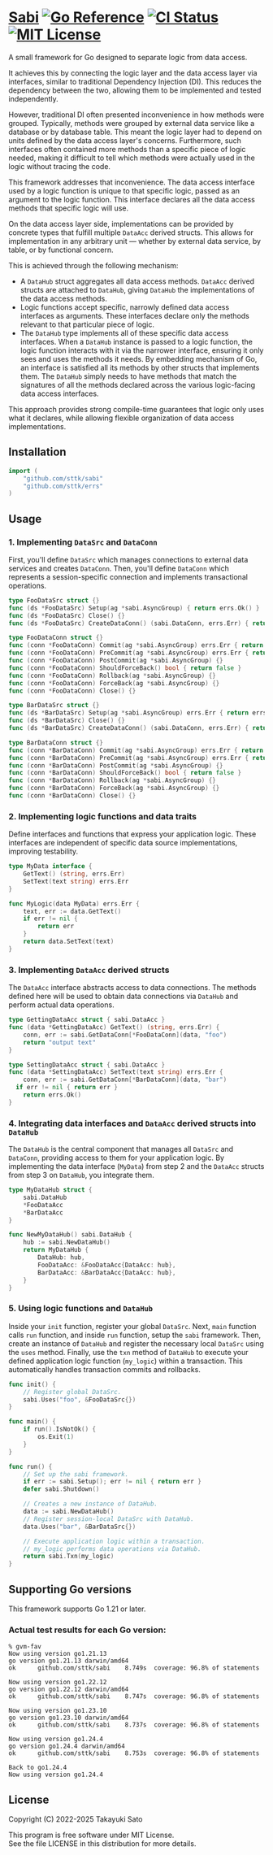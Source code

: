 # [Sabi][repo-url] [![Go Reference][pkg-dev-img]][pkg-dev-url] [![CI Status][ci-img]][ci-url] [![MIT License][mit-img]][mit-url]

A small framework for Go designed to separate logic from data access.

It achieves this by connecting the logic layer and the data access layer via interfaces, similar to traditional Dependency Injection (DI).
This reduces the dependency between the two, allowing them to be implemented and tested independently.

However, traditional DI often presented inconvenience in how methods were grouped.
Typically, methods were grouped by external data service like a database or by database table.
This meant the logic layer had to depend on units defined by the data access layer's concerns.
Furthermore, such interfaces often contained more methods than a specific piece of logic needed, making it
difficult to tell which methods were actually used in the logic without tracing the code.

This framework addresses that inconvenience.
The data access interface used by a logic function is unique to that specific logic, passed as an argument
to the logic function.
This interface declares all the data access methods that specific logic will use.

On the data access layer side, implementations can be provided by concrete types that fulfill multiple `DataAcc` derived structs.
This allows for implementation in any arbitrary unit — whether by external data service, by table,
or by functional concern.

This is achieved through the following mechanism:

* A `DataHub` struct aggregates all data access methods.
  `DataAcc` derived structs are attached to `DataHub`, giving `DataHub` the implementations of
  the data access methods.
* Logic functions accept specific, narrowly defined data access interfaces as arguments.
  These interfaces declare only the methods relevant to that particular piece of logic.
* The `DataHub` type implements all of these specific data access interfaces. When a `DataHub`
  instance is passed to a logic function, the logic function interacts with it via the narrower
  interface, ensuring it only sees and uses the methods it needs. 
  By embedding mechanism of Go, an interface is satisfied all its methods by other structs that
  implements them.
  The `DataHub` simply needs to have methods that match the signatures of all the methods declared
  across the various logic-facing data access interfaces.

This approach provides strong compile-time guarantees that logic only uses what it declares, while
allowing flexible organization of data access implementations.

## Installation

```go
import (
    "github.com/sttk/sabi"
    "github.com/sttk/errs"
)
```

## Usage

### 1. Implementing `DataSrc` and `DataConn`

First, you'll define `DataSrc` which manages connections to external data services and creates
`DataConn`.
Then, you'll define `DataConn` which represents a session-specific connection and implements
transactional operations.

```go
type FooDataSrc struct {}
func (ds *FooDataSrc) Setup(ag *sabi.AsyncGroup) { return errs.Ok() }
func (ds *FooDataSrc) Close() {}
func (ds *FooDataSrc) CreateDataConn() (sabi.DataConn, errs.Err) { return FooDataConn{}, errs.Ok() }

type FooDataConn struct {}
func (conn *FooDataConn) Commit(ag *sabi.AsyncGroup) errs.Err { return errs.Ok() }
func (conn *FooDataConn) PreCommit(ag *sabi.AsyncGroup) errs.Err { return errs.Ok() }
func (conn *FooDataConn) PostCommit(ag *sabi.AsyncGroup) {}
func (conn *FooDataConn) ShouldForceBack() bool { return false }
func (conn *FooDataConn) Rollback(ag *sabi.AsyncGroup) {}
func (conn *FooDataConn) ForceBack(ag *sabi.AsyncGroup) {}
func (conn *FooDataConn) Close() {}

type BarDataSrc struct {}
func (ds *BarDataSrc) Setup(ag *sabi.AsyncGroup) errs.Err { return errs.Ok() }
func (ds *BarDataSrc) Close() {}
func (ds *BarDataSrc) CreateDataConn() (sabi.DataConn, errs.Err) { return &BarDataConn{}, errs.Ok() }

type BarDataConn struct {}
func (conn *BarDataConn) Commit(ag *sabi.AsyncGroup) errs.Err { return errs.Ok() }
func (conn *BarDataConn) PreCommit(ag *sabi.AsyncGroup) errs.Err { return errs.Ok() }
func (conn *BarDataConn) PostCommit(ag *sabi.AsyncGroup) {}
func (conn *BarDataConn) ShouldForceBack() bool { return false }
func (conn *BarDataConn) Rollback(ag *sabi.AsyncGroup) {}
func (conn *BarDataConn) ForceBack(ag *sabi.AsyncGroup) {}
func (conn *BarDataConn) Close() {}
```

### 2. Implementing logic functions and data traits

Define interfaces and functions that express your application logic.
These interfaces are independent of specific data source implementations, improving testability.

```go
type MyData interface {
	GetText() (string, errs.Err)
	SetText(text string) errs.Err
}

func MyLogic(data MyData) errs.Err {
	text, err := data.GetText()
	if err != nil {
		return err
	}
	return data.SetText(text)
}
```

### 3. Implementing `DataAcc` derived structs

The `DataAcc` interface abstracts access to data connections.
The methods defined here will be used to obtain data connections via `DataHub` and perform
actual data operations.

```go
type GettingDataAcc struct { sabi.DataAcc }
func (data *GettingDataAcc) GetText() (string, errs.Err) {
	conn, err := sabi.GetDataConn[*FooDataConn](data, "foo")
	return "output text"
}

type SettingDataAcc struct { sabi.DataAcc }
func (data *SettingDataAcc) SetText(text string) errs.Err {
	conn, err := sabi.GetDataConn[*BarDataConn](data, "bar")
  if err != nil { return err }
	return errs.Ok()
}
```

### 4. Integrating data interfaces and `DataAcc` derived structs into `DataHub`

The `DataHub` is the central component that manages all `DataSrc` and `DataConn`,
providing access to them for your application logic.
By implementing the data interface (`MyData`) from step 2 and the `DataAcc` structs
from step 3 on `DataHub`, you integrate them.

```go
type MyDataHub struct {
	sabi.DataHub
	*FooDataAcc
	*BarDataAcc
}

func NewMyDataHub() sabi.DataHub {
	hub := sabi.NewDataHub()
	return MyDataHub {
		DataHub: hub,
		FooDataAcc: &FooDataAcc{DataAcc: hub},
		BarDataAcc: &BarDataAcc{DataAcc: hub},
	}
}
```

### 5. Using logic functions and `DataHub`

Inside your `init` function, register your global `DataSrc`.
Next, `main` function calls `run` function, and inside `run` function, setup the `sabi` framework.
Then, create an instance of `DataHub` and register the necessary local `DataSrc` using
the `uses` method.
Finally, use the `txn` method of `DataHub` to execute your defined application logic
function (`my_logic`) within a transaction.
This automatically handles transaction commits and rollbacks.

```go
func init() {
	// Register global DataSrc.
	sabi.Uses("foo", &FooDataSrc{})
}

func main() {
	if run().IsNotOk() {
		os.Exit(1)
	}
}

func run() {
	// Set up the sabi framework.
	if err := sabi.Setup(); err != nil { return err }
	defer sabi.Shutdown()

	// Creates a new instance of DataHub.
	data := sabi.NewDataHub()
	// Register session-local DataSrc with DataHub.
	data.Uses("bar", &BarDataSrc{})

	// Execute application logic within a transaction.
	// my_logic performs data operations via DataHub.
	return sabi.Txn(my_logic)
}
```

## Supporting Go versions

This framework supports Go 1.21 or later.

### Actual test results for each Go version:

```
% gvm-fav
Now using version go1.21.13
go version go1.21.13 darwin/amd64
ok  	github.com/sttk/sabi	8.749s	coverage: 96.8% of statements

Now using version go1.22.12
go version go1.22.12 darwin/amd64
ok  	github.com/sttk/sabi	8.747s	coverage: 96.8% of statements

Now using version go1.23.10
go version go1.23.10 darwin/amd64
ok  	github.com/sttk/sabi	8.737s	coverage: 96.8% of statements

Now using version go1.24.4
go version go1.24.4 darwin/amd64
ok  	github.com/sttk/sabi	8.753s	coverage: 96.8% of statements

Back to go1.24.4
Now using version go1.24.4
```

## License

Copyright (C) 2022-2025 Takayuki Sato

This program is free software under MIT License.<br>
See the file LICENSE in this distribution for more details.


[repo-url]: https://github.com/sttk/sabi
[pkg-dev-img]: https://pkg.go.dev/badge/github.com/sttk/sabi.svg
[pkg-dev-url]: https://pkg.go.dev/github.com/sttk/sabi
[ci-img]: https://github.com/sttk/sabi/actions/workflows/go.yml/badge.svg?branch=main
[ci-url]: https://github.com/sttk/sabi/actions
[mit-img]: https://img.shields.io/badge/license-MIT-green.svg
[mit-url]: https://opensource.org/licenses/MIT
